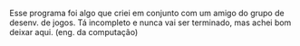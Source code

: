 Esse programa foi algo que criei em conjunto com um amigo do grupo de desenv. de jogos. Tá incompleto e nunca vai ser terminado, mas achei bom deixar aqui. (eng. da computação)
